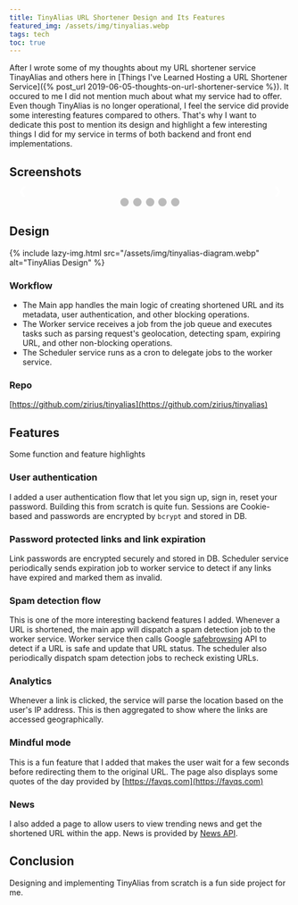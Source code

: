 ```yaml
---
title: TinyAlias URL Shortener Design and Its Features
featured_img: /assets/img/tinyalias.webp
tags: tech
toc: true
---
```

<style>

.mySlides {display: none}
img {vertical-align: middle;}

/* Slideshow container */
.slideshow-container {
  max-width: 1000px;
  position: relative;
  margin: auto;
}

/* Next & previous buttons */
.prevImg, .nextImg {
  cursor: pointer;
  position: absolute;
  top: 50%;
  width: auto;
  padding: 16px;
  margin-top: -22px;
  color: white;
  font-weight: bold;
  font-size: 18px;
  transition: 0.6s ease;
  border-radius: 0 3px 3px 0;
  user-select: none;
}

/* Position the "next button" to the right */
.nextImg {
  right: 0;
  border-radius: 3px 0 0 3px;
}

/* On hover, add a black background color with a little bit see-through */
.prevImg:hover, .nextImg:hover {
  background-color: rgba(0,0,0,0.8);
}

/* Caption text */
.textImg {
  color: #f2f2f2;
  font-size: 15px;
  padding: 8px 12px;
  position: absolute;
  bottom: 8px;
  width: 100%;
  text-align: center;
}

/* Number text (1/3 etc) */
.numbertextImg {
  color: #f2f2f2;
  font-size: 12px;
  padding: 8px 12px;
  position: absolute;
  top: 0;
}

/* The dots/bullets/indicators */
.dot {
  cursor: pointer;
  height: 15px;
  width: 15px;
  margin: 0 2px;
  background-color: #bbb;
  border-radius: 50%;
  display: inline-block;
  transition: background-color 0.6s ease;
}

.active, .dot:hover {
  background-color: #717171;
}

/* Fading animation */
.fade {
  -webkit-animation-name: fade;
  -webkit-animation-duration: 1.5s;
  animation-name: fade;
  animation-duration: 1.5s;
}

@-webkit-keyframes fade {
  from {opacity: .4} 
  to {opacity: 1}
}

@keyframes fade {
  from {opacity: .4} 
  to {opacity: 1}
}

/* On smaller screens, decrease text size */
@media only screen and (max-width: 300px) {
  .prevImg, .nextImg,.textImg {font-size: 11px}
}
</style>

After I wrote some of my thoughts about my URL shortener service TinayAlias and others here in [Things I've Learned Hosting a URL Shortener Service]({% post_url 2019-06-05-thoughts-on-url-shortener-service %}). It occured to me I did not mention much about what my service had to offer. Even though TinyAlias is no longer operational, I feel the service did provide some interesting features compared to others. That's why I want to dedicate this post to mention its design and highlight a few interesting things I did for my service in terms of both backend and front end implementations. 

## Screenshots
<!-- Slideshow container -->
<div class="slideshow-container">

<!-- Full-width images with number and caption text -->
<div class="mySlides fade">
<div class="numbertextImg">1 / 5</div>
{% include lazy-img.html src="/assets/img/tinyalias-authentication.webp" alt="TinyAlias Authentication" %}
</div>

<div class="mySlides fade">
<div class="numbertextImg">2 / 5</div>
{% include lazy-img.html src="/assets/img/tinyalias-password.webp" alt="TinyAlias Password" %}
</div>

<div class="mySlides fade">
<div class="numbertextImg">3 / 5</div>
{% include lazy-img.html src="/assets/img/tinyalias-analytics.webp" alt="TinyAlias Analytics" %}
</div>

<div class="mySlides fade">
<div class="numbertextImg">4 / 5</div>
{% include lazy-img.html src="/assets/img/tinyalias-mindful.webp" alt="TinyAlias Mindful" %}
</div>

<div class="mySlides fade">
<div class="numbertextImg">5 / 5</div>
{% include lazy-img.html src="/assets/img/tinyalias-news.webp" alt="TinyAlias News" %}
</div>

<!-- Next and previous buttons -->
<a class="prevImg" onclick="plusSlides(-1)">&#10094;</a>
<a class="nextImg" onclick="plusSlides(1)">&#10095;</a>
</div>
<br>

<!-- The dots/circles -->
<div style="text-align:center">
<span class="dot" onclick="currentSlide(1)"></span> 
<span class="dot" onclick="currentSlide(2)"></span> 
<span class="dot" onclick="currentSlide(3)"></span> 
<span class="dot" onclick="currentSlide(4)"></span> 
<span class="dot" onclick="currentSlide(5)"></span> 
</div>

## Design

{% include lazy-img.html src="/assets/img/tinyalias-diagram.webp" alt="TinyAlias Design" %}

### Workflow

* The Main app handles the main logic of creating shortened URL and its metadata, user authentication, and other blocking operations.
* The Worker service receives a job from the job queue and executes tasks such as parsing request's geolocation, detecting spam, expiring URL, and other non-blocking operations.
* The Scheduler service runs as a cron to delegate jobs to the worker service.

### Repo
[https://github.com/zirius/tinyalias](https://github.com/zirius/tinyalias)

## Features

Some function and feature highlights

### User authentication

I added a user authentication flow that let you sign up, sign in, reset your password. Building this from scratch is quite fun. Sessions are Cookie-based and passwords are encrypted by `bcrypt` and stored in DB. 

### Password protected links and link expiration
Link passwords are encrypted securely and stored in DB. Scheduler service periodically sends expiration job to worker service to detect if any links have expired and marked them as invalid.

### Spam detection flow
This is one of the more interesting backend features I added. Whenever a URL is shortened, the main app will dispatch a spam detection job to the worker service. Worker service then calls Google [safebrowsing](https://safebrowsing.google.com/) API to detect if a URL is safe and update that URL status. The scheduler also periodically dispatch spam detection jobs to recheck existing URLs.

### Analytics
Whenever a link is clicked, the service will parse the location based on the user's IP address. This is then aggregated to show where the links are accessed geographically.

### Mindful mode
This is a fun feature that I added that makes the user wait for a few seconds before redirecting them to the original URL. The page also displays some quotes of the day provided by [https://favqs.com](https://favqs.com)

### News 
I also added a page to allow users to view trending news and get the shortened URL within the app. News is provided by [News API](https://newsapi.org/).

<script type="text/javascript">
var slideIndex = 1;
showSlides(slideIndex);

function plusSlides(n) {
  showSlides(slideIndex += n);
}

function currentSlide(n) {
  showSlides(slideIndex = n);
}

function showSlides(n) {
  var i;
  var slides = document.getElementsByClassName("mySlides");
  var dots = document.getElementsByClassName("dot");
  if (n > slides.length) {slideIndex = 1}    
  if (n < 1) {slideIndex = slides.length}
  for (i = 0; i < slides.length; i++) {
      slides[i].style.display = "none";  
  }
  for (i = 0; i < dots.length; i++) {
      dots[i].className = dots[i].className.replace(" active", "");
  }
  slides[slideIndex-1].style.display = "block";  
  dots[slideIndex-1].className += " active";
}
</script>
## Conclusion
Designing and implementing TinyAlias from scratch is a fun side project for me. 



